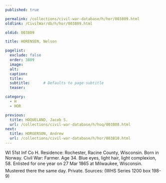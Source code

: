 ```yaml
---
published: true

permalink: /collections/civil-war-database/h/hor/003809.html
oldlink: /CivilWar/db/h/hor/003809.html

oldid: 003809

title: HORENSEN, Nelson

pagelist:
  exclude: false
  order: 3809
  image: 
  alt:
  caption:
  title:
  subtitle:      # Defaults to page subtitle
  teaser:

category: 
  - H 
  - HOR

previous:
  title: HOQUELAND, Jacob S.
  url: /collections/civil-war-database/h/hoq/003808.html  
next:
  title: HORGERSON, Andrew
  url: /collections/civil-war-database/h/hor/003810.html   
---
```

WI 51st Inf Co H. Residence: Rochester, Racine County, Wisconsin. Born in Norway. Civil War: Farmer. Age 34. Blue eyes, light hair, light complexion, 5&#146;8&#148;. Enlisted for one year on 27 Mar 1865 at Milwaukee, Wisconsin. Mustered there the same day. Private. Sources: (WHS Series 1200 box 198-9)